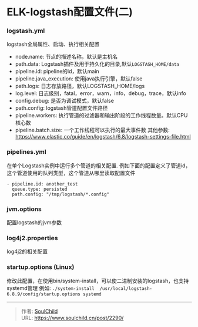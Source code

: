 # ELK-logstash配置文件(二)

<!--more-->
### logstash.yml
logstash全局属性、启动、执行相关配置
- node.name: 节点的描述名称，默认是主机名
- path.data: Logstash插件及用于持久化的目录,默认`LOGSTASH_HOME/data`
- pipeline.id: pipeline的id，默认main
- pipeline.java_execution: 使用java执行引擎，默认false
- path.logs: 日志存放路径，默认LOGSTASH_HOME/logs
- log.level: 日志级别，fatal，error，warn，info，debug，trace，默认info
- config.debug: 是否为调试模式，默认false
- path.config: logstash管道配置文件路径
- pipeline.workers: 执行管道的过滤器和输出阶段的工作线程数量。默认CPU核心数
- pipeline.batch.size: 一个工作线程可以执行的最大事件数
其他参数: https://www.elastic.co/guide/en/logstash/6.8/logstash-settings-file.html


### pipelines.yml
在单个Logstash实例中运行多个管道的相关配置.
例如下面的配置定义了管道id，这个管道使用的队列类型，这个管道从哪里读取配置文件
```
- pipeline.id: another_test
  queue.type: persisted
  path.config: "/tmp/logstash/*.config"
```

### jvm.options
配置logstash的jvm参数



### log4j2.properties
log4j2的相关配置



### startup.options (Linux)
修改此配置，在使用bin/system-install，可以使二进制安装的logstash，也支持systemd管理
例如:
`./system-install  /usr/local/logstash-6.8.9/config/startup.options systemd`










---

> 作者: [SoulChild](https://www.soulchild.cn)  
> URL: https://www.soulchild.cn/post/2290/  

